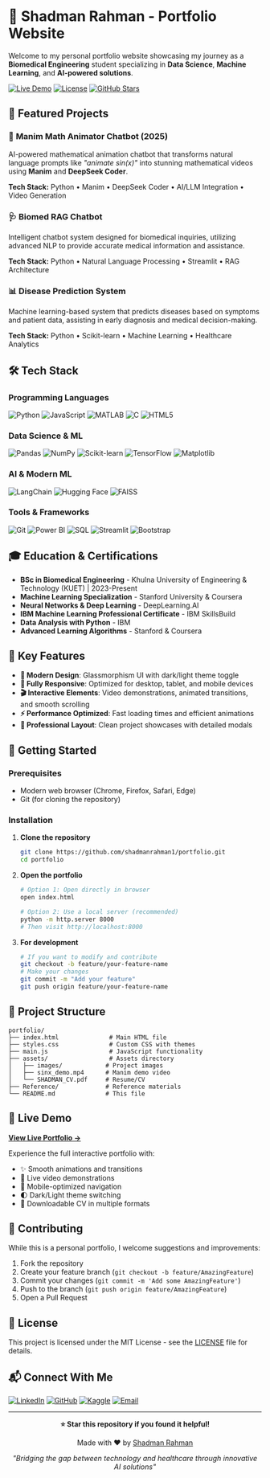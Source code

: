 # 🎯 Shadman Rahman - Portfolio Website

Welcome to my personal portfolio website showcasing my journey as a **Biomedical Engineering** student specializing in **Data Science**, **Machine Learning**, and **AI-powered solutions**.

[![Live Demo](https://img.shields.io/badge/Live%20Demo-View%20Portfolio-00FFFF?style=for-the-badge&logo=github-pages)](https://shadmanrahman1.github.io/portfolio)
[![License](https://img.shields.io/badge/License-MIT-blue?style=for-the-badge)](LICENSE)
[![GitHub Stars](https://img.shields.io/github/stars/shadmanrahman1/portfolio?style=for-the-badge)](https://github.com/shadmanrahman1/portfolio/stargazers)

## 🚀 Featured Projects

### 🤖 **Manim Math Animator Chatbot** (2025)
AI-powered mathematical animation chatbot that transforms natural language prompts like *"animate sin(x)"* into stunning mathematical videos using **Manim** and **DeepSeek Coder**.

**Tech Stack:** Python • Manim • DeepSeek Coder • AI/LLM Integration • Video Generation

### 🩺 **Biomed RAG Chatbot**
Intelligent chatbot system designed for biomedical inquiries, utilizing advanced NLP to provide accurate medical information and assistance.

**Tech Stack:** Python • Natural Language Processing • Streamlit • RAG Architecture

### 📊 **Disease Prediction System**
Machine learning-based system that predicts diseases based on symptoms and patient data, assisting in early diagnosis and medical decision-making.

**Tech Stack:** Python • Scikit-learn • Machine Learning • Healthcare Analytics

## 🛠️ Tech Stack

### **Programming Languages**
![Python](https://img.shields.io/badge/Python-3776AB?style=flat-square&logo=python&logoColor=white)
![JavaScript](https://img.shields.io/badge/JavaScript-F7DF1E?style=flat-square&logo=javascript&logoColor=black)
![MATLAB](https://img.shields.io/badge/MATLAB-0076A8?style=flat-square&logo=mathworks&logoColor=white)
![C](https://img.shields.io/badge/C-A8B9CC?style=flat-square&logo=c&logoColor=black)
![HTML5](https://img.shields.io/badge/HTML5-E34F26?style=flat-square&logo=html5&logoColor=white)

### **Data Science & ML**
![Pandas](https://img.shields.io/badge/Pandas-150458?style=flat-square&logo=pandas&logoColor=white)
![NumPy](https://img.shields.io/badge/NumPy-013243?style=flat-square&logo=numpy&logoColor=white)
![Scikit-learn](https://img.shields.io/badge/Scikit--learn-F7931E?style=flat-square&logo=scikit-learn&logoColor=white)
![TensorFlow](https://img.shields.io/badge/TensorFlow-FF6F00?style=flat-square&logo=tensorflow&logoColor=white)
![Matplotlib](https://img.shields.io/badge/Matplotlib-11557c?style=flat-square)

### **AI & Modern ML**
![LangChain](https://img.shields.io/badge/LangChain-1C3C3C?style=flat-square&logo=langchain&logoColor=white)
![Hugging Face](https://img.shields.io/badge/🤗%20Hugging%20Face-FFD21E?style=flat-square)
![FAISS](https://img.shields.io/badge/FAISS-0467DF?style=flat-square)

### **Tools & Frameworks**
![Git](https://img.shields.io/badge/Git-F05032?style=flat-square&logo=git&logoColor=white)
![Power BI](https://img.shields.io/badge/Power%20BI-F2C811?style=flat-square&logo=power-bi&logoColor=black)
![SQL](https://img.shields.io/badge/SQL-4479A1?style=flat-square&logo=mysql&logoColor=white)
![Streamlit](https://img.shields.io/badge/Streamlit-FF4B4B?style=flat-square&logo=streamlit&logoColor=white)
![Bootstrap](https://img.shields.io/badge/Bootstrap-7952B3?style=flat-square&logo=bootstrap&logoColor=white)

## 🎓 Education & Certifications

- **BSc in Biomedical Engineering** - Khulna University of Engineering & Technology (KUET) | 2023-Present
- **Machine Learning Specialization** - Stanford University & Coursera
- **Neural Networks & Deep Learning** - DeepLearning.AI
- **IBM Machine Learning Professional Certificate** - IBM SkillsBuild
- **Data Analysis with Python** - IBM
- **Advanced Learning Algorithms** - Stanford & Coursera

## 🌟 Key Features

- **🎨 Modern Design**: Glassmorphism UI with dark/light theme toggle
- **📱 Fully Responsive**: Optimized for desktop, tablet, and mobile devices
- **🎬 Interactive Elements**: Video demonstrations, animated transitions, and smooth scrolling
- **⚡ Performance Optimized**: Fast loading times and efficient animations
- **🔧 Professional Layout**: Clean project showcases with detailed modals

## 🚀 Getting Started

### Prerequisites
- Modern web browser (Chrome, Firefox, Safari, Edge)
- Git (for cloning the repository)

### Installation

1. **Clone the repository**
   ```bash
   git clone https://github.com/shadmanrahman1/portfolio.git
   cd portfolio
   ```

2. **Open the portfolio**
   ```bash
   # Option 1: Open directly in browser
   open index.html
   
   # Option 2: Use a local server (recommended)
   python -m http.server 8000
   # Then visit http://localhost:8000
   ```

3. **For development**
   ```bash
   # If you want to modify and contribute
   git checkout -b feature/your-feature-name
   # Make your changes
   git commit -m "Add your feature"
   git push origin feature/your-feature-name
   ```

## 📂 Project Structure

```
portfolio/
├── index.html              # Main HTML file
├── styles.css              # Custom CSS with themes
├── main.js                 # JavaScript functionality
├── assets/                 # Assets directory
│   ├── images/            # Project images
│   ├── sinx_demo.mp4      # Manim demo video
│   └── SHADMAN_CV.pdf     # Resume/CV
├── Reference/             # Reference materials
└── README.md              # This file
```

## 🎯 Live Demo

**[View Live Portfolio →](https://shadmanrahman1.github.io/portfolio)**

Experience the full interactive portfolio with:
- ✨ Smooth animations and transitions
- 🎥 Live video demonstrations
- 📱 Mobile-optimized navigation
- 🌓 Dark/Light theme switching
- 💼 Downloadable CV in multiple formats

## 🤝 Contributing

While this is a personal portfolio, I welcome suggestions and improvements:

1. Fork the repository
2. Create your feature branch (`git checkout -b feature/AmazingFeature`)
3. Commit your changes (`git commit -m 'Add some AmazingFeature'`)
4. Push to the branch (`git push origin feature/AmazingFeature`)
5. Open a Pull Request

## 📄 License

This project is licensed under the MIT License - see the [LICENSE](LICENSE) file for details.

## 📬 Connect With Me

[![LinkedIn](https://img.shields.io/badge/LinkedIn-0077B5?style=for-the-badge&logo=linkedin&logoColor=white)](https://linkedin.com/in/shadmanrahman1)
[![GitHub](https://img.shields.io/badge/GitHub-100000?style=for-the-badge&logo=github&logoColor=white)](https://github.com/shadmanrahman1)
[![Kaggle](https://img.shields.io/badge/Kaggle-20BEFF?style=for-the-badge&logo=kaggle&logoColor=white)](https://kaggle.com/shadmanrahman1)
[![Email](https://img.shields.io/badge/Email-D14836?style=for-the-badge&logo=gmail&logoColor=white)](mailto:your.email@example.com)

---

<div align="center">

**⭐ Star this repository if you found it helpful!**

Made with ❤️ by [Shadman Rahman](https://github.com/shadmanrahman1)

*"Bridging the gap between technology and healthcare through innovative AI solutions"*

</div>
